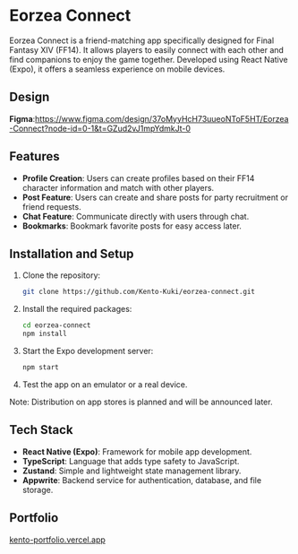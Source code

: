# Eorzea Connect

Eorzea Connect is a friend-matching app specifically designed for Final Fantasy XIV (FF14). It allows players to easily connect with each other and find companions to enjoy the game together. Developed using React Native (Expo), it offers a seamless experience on mobile devices.

## Design

**Figma**:https://www.figma.com/design/37oMyyHcH73uueoNToF5HT/Eorzea-Connect?node-id=0-1&t=GZud2vJ1mpYdmkJt-0

## Features

- **Profile Creation**: Users can create profiles based on their FF14 character information and match with other players.
- **Post Feature**: Users can create and share posts for party recruitment or friend requests.
- **Chat Feature**: Communicate directly with users through chat.
- **Bookmarks**: Bookmark favorite posts for easy access later.

## Installation and Setup

1. Clone the repository:

   ```bash
   git clone https://github.com/Kento-Kuki/eorzea-connect.git

   ```

2. Install the required packages:

   ```bash
   cd eorzea-connect
   npm install

   ```

3. Start the Expo development server:

   ```bash
   npm start

   ```

4. Test the app on an emulator or a real device.

Note: Distribution on app stores is planned and will be announced later.

## Tech Stack

- **React Native (Expo)**: Framework for mobile app development.
- **TypeScript**: Language that adds type safety to JavaScript.
- **Zustand**: Simple and lightweight state management library.
- **Appwrite**: Backend service for authentication, database, and file storage.

## Portfolio

[kento-portfolio.vercel.app
](https://kento-portfolio.vercel.app/)
